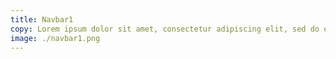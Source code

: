 ```yaml
---
title: Navbar1
copy: Lorem ipsum dolor sit amet, consectetur adipiscing elit, sed do eiusmod tempor incididunt ut labore et dolore magna aliqua.
image: ./navbar1.png 
---
```

